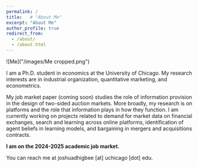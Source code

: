 ```yaml
---
permalink: /
title:   # "About Me"
excerpt: "About Me"
author_profile: true
redirect_from: 
  - /about/
  - /about.html
---
```


![Me]("/images/Me cropped.png")

I am a Ph.D. student in economics at the University of Chicago.  My research interests are in industrial organization, quantitative marketing, and econometrics. 

My job market paper (coming soon) studies the role of information provision in the design of two-sided auction markets.
More broadly, my research is on platforms and the role that information plays in how they function.
I am currently working on projects related to demand for market data on financial exchanges, search and learning across online platforms, identification of agent beliefs in learning models, and bargaining in mergers and acquisitions contracts.

<b>I am on the 2024-2025 academic job market.</b>

You can reach me at joshuadhigbee [at] uchicago [dot] edu.
